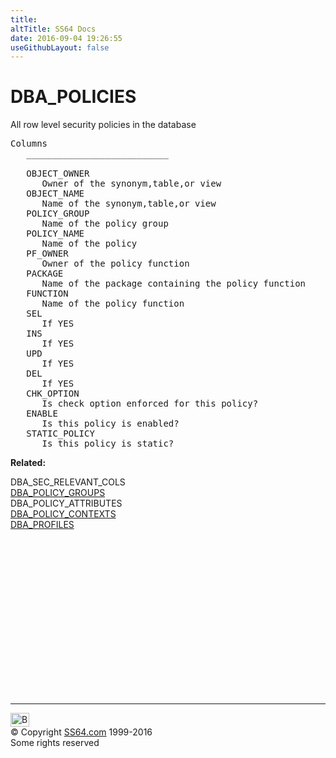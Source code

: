 ```yaml
---
title:
altTitle: SS64 Docs
date: 2016-09-04 19:26:55
useGithubLayout: false
---
```

<!-- #BeginLibraryItem "/Library/head_orad.lbi" --><!-- #EndLibraryItem --><h1>DBA_POLICIES </h1><p> All row level security policies in the database </p> 
 
<pre>Columns
   ___________________________
 
   OBJECT_OWNER
      Owner of the synonym,table,or view
   OBJECT_NAME
      Name of the synonym,table,or view
   POLICY_GROUP
      Name of the policy group
   POLICY_NAME
      Name of the policy
   PF_OWNER
      Owner of the policy function
   PACKAGE
      Name of the package containing the policy function
   FUNCTION
      Name of the policy function
   SEL
      If YES
   INS
      If YES
   UPD
      If YES
   DEL
      If YES
   CHK_OPTION
      Is check option enforced for this policy?
   ENABLE
      Is this policy is enabled?
   STATIC_POLICY
      Is this policy is static?</pre>
<p><b>Related:</b></p>
<p>DBA_SEC_RELEVANT_COLS<br>
<a href="DBA_POLICY_GROUPS.html">DBA_POLICY_GROUPS</a><br>
DBA_POLICY_ATTRIBUTES<br>
<a href="DBA_POLICY_CONTEXTS.html">DBA_POLICY_CONTEXTS</a><br>
<a href="DBA_PROFILES.html">DBA_PROFILES</a></p><!-- #BeginLibraryItem "/Library/foot_orad.lbi" --><p>
<!-- oracle-footer -->
<ins class="adsbygoogle" style="display:inline-block;width:300px;height:250px" data-ad-client="ca-pub-6140977852749469" data-ad-slot="4275490898"></ins>
<script>
(adsbygoogle = window.adsbygoogle || []).push({});
</script></p>
<hr>
<div id="bl" class="footer"><a href="DBA_POLICIES.html#"><img src="../images/top.png" width="30" height="22" alt="Back to the Top"></a></div>
<div id="br" class="footer, tagline">© Copyright <a href="../index.html">SS64.com</a> 1999-2016<br>
Some rights reserved</div>
<!-- #EndLibraryItem -->

